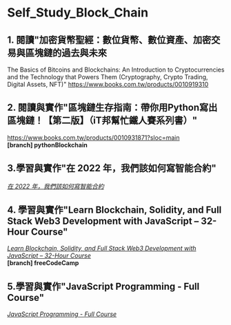 # Self_Study_Block_Chain
## 1. 閱讀"加密貨幣聖經：數位貨幣、數位資產、加密交易與區塊鏈的過去與未來
The Basics of Bitcoins and Blockchains: An Introduction to Cryptocurrencies and the Technology that Powers Them (Cryptography, Crypto Trading, Digital Assets, NFT)"
https://www.books.com.tw/products/0010919310
## 2. 閱讀與實作"區塊鏈生存指南：帶你用Python寫出區塊鏈！【第二版】（iT邦幫忙鐵人賽系列書）"
https://www.books.com.tw/products/0010931871?sloc=main <br>
**[branch] pythonBlockchain** <br>
## 3.學習與實作"在 2022 年，我們該如何寫智能合約"
*[在 2022 年，我們該如何寫智能合約](https://youtube.com/playlist?list=PLHmOMPRfmOxQYDnXAc1hKY6ra4WDU8ZlM)*
## 4. 學習與實作"Learn Blockchain, Solidity, and Full Stack Web3 Development with JavaScript – 32-Hour Course"
*[Learn Blockchain, Solidity, and Full Stack Web3 Development with JavaScript – 32-Hour Course](https://youtu.be/gyMwXuJrbJQ)* <br>
**[branch] freeCodeCamp** <br>
## 5.學習與實作"JavaScript Programming - Full Course"
*[JavaScript Programming - Full Course](https://youtu.be/jS4aFq5-91M)*
